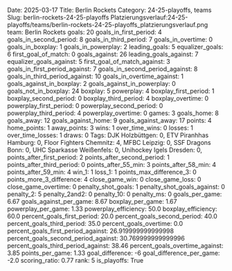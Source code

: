 Date: 2025-03-17
Title: Berlin Rockets
Category: 24-25-playoffs, teams
Slug: berlin-rockets-24-25-playoffs
Platzierungsverlauf:24-25-playoffs/teams/berlin-rockets-24-25-playoffs_platzierungsverlauf.png
team: Berlin Rockets
goals: 20
goals_in_first_period: 4
goals_in_second_period: 8
goals_in_third_period: 7
goals_in_overtime: 0
goals_in_boxplay: 1
goals_in_powerplay: 2
leading_goals: 5
equalizer_goals: 6
first_goal_of_match: 0
goals_against: 26
leading_goals_against: 7
equalizer_goals_against: 5
first_goal_of_match_against: 3
goals_in_first_period_against: 7
goals_in_second_period_against: 8
goals_in_third_period_against: 10
goals_in_overtime_against: 1
goals_against_in_boxplay: 2
goals_against_in_powerplay: 0
goals_not_in_boxplay: 24
boxplay: 5
powerplay: 4
boxplay_first_period: 1
boxplay_second_period: 0
boxplay_third_period: 4
boxplay_overtime: 0
powerplay_first_period: 0
powerplay_second_period: 0
powerplay_third_period: 4
powerplay_overtime: 0
games: 3
goals_home: 8
goals_away: 12
goals_against_home: 9
goals_against_away: 17
points: 4
home_points: 1
away_points: 3
wins: 1
over_time_wins: 0
losses: 1
over_time_losses: 1
draws: 0
Tags:  DJK Holzbüttgen: 0,  ETV Piranhhas Hamburg: 0,  Floor Fighters Chemnitz: 4,  MFBC Leipzig: 0,  SSF Dragons Bonn: 0,  UHC Sparkasse Weißenfels: 0,  Unihockey Igels Dresden: 0,
points_after_first_period: 2
points_after_second_period: 1
points_after_third_period: 0
points_after_55_min: 3
points_after_58_min: 4
points_after_59_min: 4
win_1: 1
loss_1: 1
points_max_difference_3: 0
points_more_3_difference: 4
close_game_win: 0
close_game_loss: 0
close_game_overtime: 0
penalty_shot_goals: 1
penalty_shot_goals_against: 0
penalty_2: 5
penalty_2and2: 0
penalty_10: 0
penalty_ms: 0
goals_per_game: 6.67
goals_against_per_game: 8.67
boxplay_per_game: 1.67
powerplay_per_game: 1.33
powerplay_efficiency: 50.0
boxplay_efficiency: 60.0
percent_goals_first_period: 20.0
percent_goals_second_period: 40.0
percent_goals_third_period: 35.0
percent_goals_overtime: 0.0
percent_goals_first_period_against: 26.919999999999998
percent_goals_second_period_against: 30.769999999999996
percent_goals_third_period_against: 38.46
percent_goals_overtime_against: 3.85
points_per_game: 1.33
goal_difference: -6
goal_difference_per_game: -2.0
scoring_ratio: 0.77
rank: 5
is_playoffs: True
